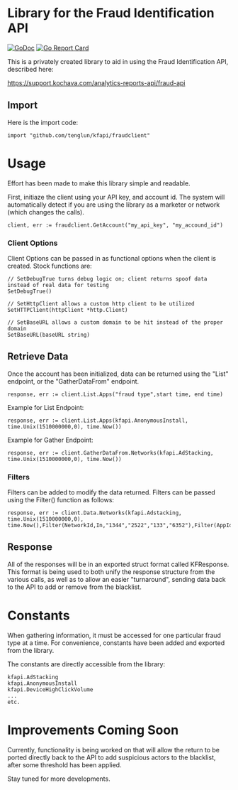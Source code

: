 # Library for the Fraud Identification API

[![GoDoc](https://godoc.org/github.com/TengLun/kapiLib/fraudClient?status.svg)](https://godoc.org/github.com/TengLun/kapiLib/fraudClient) [![Go Report Card](https://goreportcard.com/badge/github.com/tenglun/kapilib)](https://goreportcard.com/report/github.com/tenglun/kapilib)

This is a privately created library to aid in using the Fraud Identification API, described here:

https://support.kochava.com/analytics-reports-api/fraud-api

## Import

Here is the import code:

```golang
import "github.com/tenglun/kfapi/fraudclient"
```

# Usage

Effort has been made to make this library simple and readable.

First, initiaze the client using your API key, and account id. The system will automatically detect if you are using the library
as a marketer or network (which changes the calls).

```golang
client, err := fraudclient.GetAccount("my_api_key", "my_accound_id")
```

### Client Options
Client Options can be passed in as functional options when the client is created. Stock functions are:
```golang
// SetDebugTrue turns debug logic on; client returns spoof data instead of real data for testing
SetDebugTrue()

// SetHttpClient allows a custom http client to be utilized
SetHTTPClient(httpClient *http.Client)

// SetBaseURL allows a custom domain to be hit instead of the proper domain
SetBaseURL(baseURL string)
```

## Retrieve Data

Once the account has been initialized, data can be returned using the "List" endpoint, or the "GatherDataFrom" endpoint.

```golang
response, err := client.List.Apps("fraud type",start time, end time)
```

Example for List Endpoint:
```golang
response, err := client.List.Apps(kfapi.AnonymousInstall, time.Unix(1510000000,0), time.Now())
```

Example for Gather Endpoint:
```golang
response, err := client.GatherDataFrom.Networks(kfapi.AdStacking, time.Unix(1510000000,0), time.Now())
```

### Filters

Filters can be added to modify the data returned. Filters can be passed using the Filter() function
as follows:
```golang
response, err := client.Data.Networks(kfapi.Adstacking, time.Unix(1510000000,0), time.Now(),Filter(NetworkId,In,"1344","2522","133","6352"),Filter(AppId,In,"5667"))
```

## Response

All of the responses will be in an exported struct format called KFResponse. This format is being used to both unify the response
structure from the various calls, as well as to allow an easier "turnaround", sending data back to the API to add or remove from the blacklist.

# Constants

When gathering information,
it must be accessed for one particular fraud type at a time. For convenience, constants have been added and exported from the library.

The constants are directly accessible from the library:
```golang
kfapi.AdStacking
kfapi.AnonymousInstall
kfapi.DeviceHighClickVolume
...
etc.
```

# Improvements Coming Soon

Currently, functionality is being worked on that will allow the return to be ported directly back to the API to add suspicious actors to the
blacklist, after some threshold has been applied.

Stay tuned for more developments.
